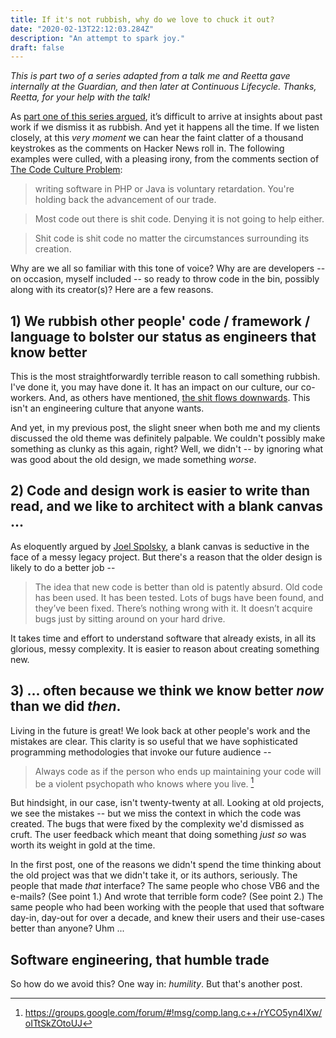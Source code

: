 ```yaml
---
title: If it's not rubbish, why do we love to chuck it out?
date: "2020-02-13T22:12:03.284Z"
description: "An attempt to spark joy."
draft: false
---
```


_This is part two of a series adapted from a talk me and Reetta gave internally at the Guardian, and then later at Continuous Lifecycle. Thanks, Reetta, for your help with the talk!_

As [part one of this series argued](/its-not-rubbish/), it’s difficult to arrive at  insights about past work if we dismiss it as rubbish. And yet it happens all the time. If we listen closely, at this _very moment_ we can hear the faint clatter of a thousand keystrokes as the comments on Hacker News roll in. The following examples were culled, with a pleasing irony, from the comments section of [The Code Culture Problem](https://news.ycombinator.com/item?id=6333424):

> writing software in PHP or Java is voluntary retardation. You're holding back the advancement of our trade.

> Most code out there is shit code. Denying it is not going to help either.

> Shit code is shit code no matter the circumstances surrounding its creation.

Why are we all so familiar with this tone of voice? Why are are developers -- on occasion, myself included -- so ready to throw code in the bin, possibly along with its creator(s)? Here are a few reasons.

## 1) We rubbish other people' code / framework / language to bolster our status as engineers that know better

This is the most straightforwardly terrible reason to call something rubbish. I've done it, you may have done it. It has an impact on our culture, our co-workers. And, as others have mentioned, [the shit flows downwards](http://fraustollc.com/blog/shit_code/). This isn't an engineering culture that anyone wants.

And yet, in my previous post, the slight sneer when both me and my clients discussed the old theme was definitely palpable. We couldn't possibly make something as clunky as this again, right? Well, we didn't -- by ignoring what was good about the old design, we made something _worse_.

## 2) Code and design work is easier to write than read, and we like to architect with a blank canvas ...

As eloquently argued by [Joel Spolsky](https://www.joelonsoftware.com/2000/04/06/things-you-should-never-do-part-i/), a blank canvas is seductive in the face of a messy legacy project. But there's a reason that the older design is likely to do a better job --

> The idea that new code is better than old is patently absurd. Old code has been used. It has been tested. Lots of bugs have been found, and they’ve been fixed. There’s nothing wrong with it. It doesn’t acquire bugs just by sitting around on your hard drive.

It takes time and effort to understand software that already exists, in all its glorious, messy complexity. It is easier to reason about creating something new.

## 3) ... often because we think we know better _now_ than we did _then_.

Living in the future is great! We look back at other people's work and the mistakes are clear. This clarity is so useful that we have sophisticated programming methodologies that invoke our future audience --

> Always code as if the person who ends up maintaining your code will be a violent psychopath who knows where you live. [^1]

But hindsight, in our case, isn't twenty-twenty at all. Looking at old projects, we see the mistakes -- but we miss the context in which the code was created. The bugs that were fixed by the complexity we'd dismissed as cruft. The user feedback which meant that doing something _just so_ was worth its weight in gold at the time.

In the first post, one of the reasons we didn't spend the time thinking about the old project was that we didn't take it, or its authors, seriously. The people that made _that_ interface? The same people who chose VB6 and the e-mails? (See point 1.) And wrote that terrible form code? (See point 2.) The same people who had been working with the people that used that software day-in, day-out for over a decade, and knew their users and their use-cases better than anyone? Uhm ...

## Software engineering, that humble trade

So how do we avoid this? One way in: _humility_. But that's another post.

[^1]: https://groups.google.com/forum/#!msg/comp.lang.c++/rYCO5yn4lXw/oITtSkZOtoUJ
